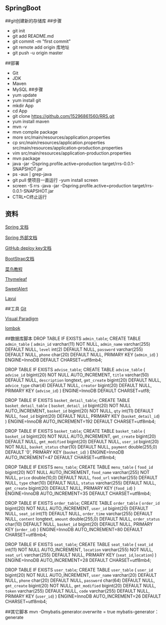 ## SpringBoot

##git创建新的存储库
 ##步骤
 - git init
 - git add README.md
 - git commit -m "first commit"
 - git remote add origin 库地址
 - git push -u origin master

##部署
 - Git
 - JDK
 - Maven
 - MySQL
 ##步骤
 - yum update
 - yum install git
 - mkdir App
 - cd App
 - git clone https://github.com/15296861560/RRS.git
 - yum install maven
 - mvn -v
 - mvn compile package
 - more src/main/resources/application.properties
 - cp src/main/resources/application.properties src/main/resources/application-production.properties
 - vim src/main/resources/application-production.properties
 - mvn package
 - java -jar -Dspring.profile.active=production target/rrs-0.0.1-SNAPSHOT.jar
 - ps -aux | grep-java
 - git pull
 使项目一直运行
 -yum install screen
 - screen -S  rrs
 -java -jar -Dspring.profile.active=production target/rrs-0.0.1-SNAPSHOT.jar
 - CTRL+C终止运行

## 资料
[Spring 文档](https://spring.io/guides)

[Spring 外部文档](https://spring.io/guides/gs/serving-web-content/)

[GitHub deploy key文档](https://developer.github.com/v3/guides/managing-deploy-keys/#deploy-keys)

[BootStrap文档](https://v3.bootcss.com/getting-started/)

[菜鸟教程](https://www.runoob.com/)

[Thymeleaf](https://www.thymeleaf.org/doc/tutorials/3.0/thymeleafspring.html)

[SweetAlert](https://sweetalert2.github.io/#examples)

[Layui](https://www.layui.com/)


##工具
[Git](https://git-scm.com/download)

[Visual Paradigm](https://www.visual-paradigm.com/cn/)

[lombok](https://projectlombok.org/)

##数据库脚本
DROP TABLE IF EXISTS `admin_table`;
CREATE TABLE `admin_table` (
  `admin_id` varchar(11) NOT NULL,
  `admin_name` varchar(255) DEFAULT NULL,
  `level` int(2) DEFAULT NULL,
  `password` varchar(255) DEFAULT NULL,
  `phone` char(20) DEFAULT NULL,
  PRIMARY KEY (`admin_id`)
) ENGINE=InnoDB DEFAULT CHARSET=utf8mb4;

DROP TABLE IF EXISTS `advise_table`;
CREATE TABLE `advise_table` (
  `advise_id` bigint(20) NOT NULL AUTO_INCREMENT,
  `title` varchar(50) DEFAULT NULL,
  `description` longtext,
  `gmt_create` bigint(20) DEFAULT NULL,
  `advice_type` char(4) DEFAULT NULL,
  `creator` bigint(20) DEFAULT NULL,
  PRIMARY KEY (`advise_id`)
) ENGINE=InnoDB DEFAULT CHARSET=utf8;

DROP TABLE IF EXISTS `basket_detail_table`;
CREATE TABLE `basket_detail_table` (
  `basket_detail_id` bigint(20) NOT NULL AUTO_INCREMENT,
  `basket_id` bigint(20) NOT NULL,
  `qty` int(11) DEFAULT NULL,
  `food_id` bigint(20) DEFAULT NULL,
  PRIMARY KEY (`basket_detail_id`)
) ENGINE=InnoDB AUTO_INCREMENT=192 DEFAULT CHARSET=utf8mb4;

DROP TABLE IF EXISTS `basket_table`;
CREATE TABLE `basket_table` (
  `basket_id` bigint(20) NOT NULL AUTO_INCREMENT,
  `gmt_create` bigint(20) DEFAULT NULL,
  `gmt_modified` bigint(20) DEFAULT NULL,
  `user_id` bigint(20) NOT NULL,
  `basket_status` char(10) DEFAULT NULL,
  `payment` double(255,0) DEFAULT '0',
  PRIMARY KEY (`basket_id`)
) ENGINE=InnoDB AUTO_INCREMENT=47 DEFAULT CHARSET=utf8mb4;

DROP TABLE IF EXISTS `menu_table`;
CREATE TABLE `menu_table` (
  `food_id` bigint(20) NOT NULL AUTO_INCREMENT,
  `food_name` varchar(255) NOT NULL,
  `price` double(10,0) DEFAULT NULL,
  `food_url` varchar(255) DEFAULT NULL,
  `type` char(10) DEFAULT NULL,
  `status` varchar(255) DEFAULT NULL,
  `gmt_create` bigint(20) DEFAULT NULL,
  PRIMARY KEY (`food_id`)
) ENGINE=InnoDB AUTO_INCREMENT=35 DEFAULT CHARSET=utf8mb4;

DROP TABLE IF EXISTS `order_table`;
CREATE TABLE `order_table` (
  `order_id` bigint(20) NOT NULL AUTO_INCREMENT,
  `user_id` bigint(20) DEFAULT NULL,
  `seat_id` int(11) DEFAULT NULL,
  `order_time` varchar(255) DEFAULT NULL,
  `content` longtext,
  `amount` double(255,0) DEFAULT NULL,
  `order_status` char(10) DEFAULT NULL,
  `basket_id` bigint(20) DEFAULT NULL,
  PRIMARY KEY (`order_id`)
) ENGINE=InnoDB AUTO_INCREMENT=80 DEFAULT CHARSET=utf8mb4;

DROP TABLE IF EXISTS `seat_table`;
CREATE TABLE `seat_table` (
  `seat_id` int(11) NOT NULL AUTO_INCREMENT,
  `location` varchar(255) NOT NULL,
  `seat_url` varchar(255) DEFAULT NULL,
  PRIMARY KEY (`seat_id`,`location`)
) ENGINE=InnoDB AUTO_INCREMENT=28 DEFAULT CHARSET=utf8mb4;

DROP TABLE IF EXISTS `user_table`;
CREATE TABLE `user_table` (
  `user_id` bigint(20) NOT NULL AUTO_INCREMENT,
  `user_name` varchar(20) DEFAULT NULL,
  `phone` char(20) DEFAULT NULL,
  `password` char(64) DEFAULT NULL,
  `gmt_create` bigint(20) NOT NULL,
  `gmt_modified` bigint(20) DEFAULT NULL,
  `token` varchar(255) DEFAULT NULL,
  `code` varchar(255) DEFAULT NULL,
  PRIMARY KEY (`user_id`)
) ENGINE=InnoDB AUTO_INCREMENT=26 DEFAULT CHARSET=utf8mb4;



##其它脚本
mvn -Dmybatis.generator.overwrite = true mybatis-generator：generate

